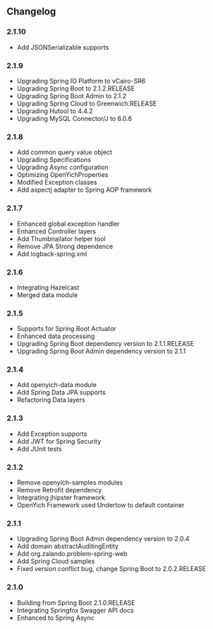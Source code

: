 ## Changelog

### 2.1.10

- Add JSONSerializable supports

### 2.1.9

- Upgrading Spring IO Platform to vCairo-SR6
- Upgrading Spring Boot to 2.1.2.RELEASE
- Upgrading Spring Boot Admin to 2.1.2
- Upgrading Spring Cloud to Greenwich.RELEASE
- Upgrading Hutool to 4.4.2
- Upgrading MySQL Connector/J to 6.0.6

### 2.1.8 

- Add common query value object
- Upgrading Specifications
- Upgrading Async configuration
- Optimizing OpenYichProperties
- Modified Exception classes
- Add aspectj adapter to Spring AOP framework

### 2.1.7

- Enhanced global exception handler
- Enhanced Controller layers
- Add Thumbnailator helper tool
- Remove JPA Strong dependence
- Add logback-spring.xml

### 2.1.6 

- Integrating Hazelcast
- Merged data module

### 2.1.5

- Supports for Spring Boot Actuator
- Enhanced data processing
- Upgrading Spring Boot dependency version to 2.1.1.RELEASE
- Upgrading Spring Boot Admin dependency version to 2.1.1

### 2.1.4

- Add openyich-data module
- Add Spring Data JPA supports
- Refactoring Data layers

### 2.1.3

- Add Exception supports
- Add JWT for Spring Security
- Add JUnit tests

### 2.1.2 

- Remove openyich-samples modules
- Remove Retrofit dependency
- Integrating jhipster framework
- OpenYich Framework used Undertow to default container

### 2.1.1

- Upgrading Spring Boot Admin dependency version to 2.0.4
- Add domain abstractAuditingEntity
- Add org.zalando.problem-spring-web
- Add Spring Cloud samples
- Fixed version conflict bug, change Spring Boot to 2.0.2.RELEASE

### 2.1.0

- Building from Spring Boot 2.1.0.RELEASE
- Integrating Springfox Swagger API docs
- Enhanced to Spring Async